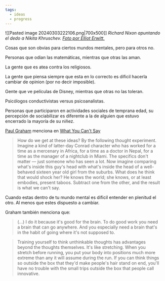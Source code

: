 ```yaml
---
tags:
  - ideas
  - progress
---
```

![[Pasted image 20240303222106.png|700x500]]
*Richard Nixon apuntando el dedo a Nikita Khruschev. [Foto por Elliot Erwitt.](https://www.magnumphotos.com/newsroom/politics/elliott-erwitt-behind-the-image-the-kitchen-debate/)*

Cosas que son obvias para ciertos mundos mentales, pero para otros no. 

Personas que odian las matemáticas, mientras que otras las aman. 

La gente que es atea contra los religiosos.

La gente que piensa siempre que esta en lo correcto es dificil hacerla cambiar de opinion (por no decir imposible). 

Gente que ve películas de Disney, mientras que otras no las toleran.

Psicólogos conductivistas versus psicoanalistas. 
 
 Personas que participaron en actividades sociales de temprana edad, su percepción de sociabilizar es diferente a la de alguien que estuvo encerrado la mayoría de su niñez.

[Paul Graham](https://en.wikipedia.org/wiki/Paul_Graham_(programmer)) menciona en [What You Can't Say](https://paulgraham.com/say.html)

> How do we get at these ideas? By the following thought experiment. Imagine a kind of latter-day Conrad character who has worked for a time as a mercenary in Africa, for a time as a doctor in Nepal, for a time as the manager of a nightclub in Miami. The specifics don't matter — just someone who has seen a lot. Now imagine comparing what's inside this guy's head with what's inside the head of a well-behaved sixteen year old girl from the suburbs. What does he think that would shock her? He knows the world; she knows, or at least embodies, present taboos. Subtract one from the other, and the result is what we can't say.

Cuando estas dentro de tu mundo mental es dificil entender en plenitud el otro. Al menos que estes dispuesto a cambiar.


Graham también menciona que:

>(...) I do it because it's good for the brain. To do good work you need a brain that can go anywhere. And you especially need a brain that's in the habit of going where it's not supposed to.

> Training yourself to think unthinkable thoughts has advantages beyond the thoughts themselves. It's like stretching. When you stretch before running, you put your body into positions much more extreme than any it will assume during the run. If you can think things so outside the box that they'd make people's hair stand on end, you'll have no trouble with the small trips outside the box that people call innovative.














